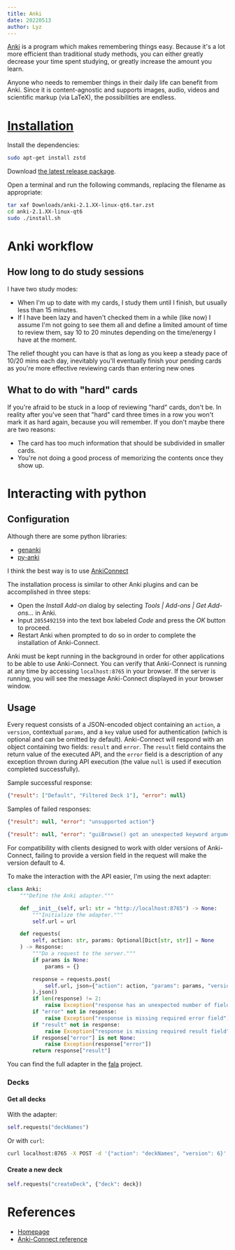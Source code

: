 ```yaml
---
title: Anki
date: 20220513
author: Lyz
---
```


[Anki](https://apps.ankiweb.net/) is a program which makes remembering things
easy. Because it's a lot more efficient than traditional study methods, you can
either greatly decrease your time spent studying, or greatly increase the amount
you learn.

Anyone who needs to remember things in their daily life can benefit from Anki.
Since it is content-agnostic and supports images, audio, videos and scientific
markup (via LaTeX), the possibilities are endless.

# [Installation](https://docs.ankiweb.net/platform/linux/installing.html)

Install the dependencies:

```bash
sudo apt-get install zstd
```

Download [the latest release package](https://apps.ankiweb.net/).

Open a terminal and run the following commands, replacing the filename as appropriate:

```bash
tar xaf Downloads/anki-2.1.XX-linux-qt6.tar.zst
cd anki-2.1.XX-linux-qt6
sudo ./install.sh
```

# Anki workflow 

## How long to do study sessions

I have two study modes:

* When I'm up to date with my cards, I study them until I finish, but usually less than 15 minutes.
* If I have been lazy and haven't checked them in a while (like now) I assume I'm not going to see them all and define a limited amount of time to review them, say 10 to 20 minutes depending on the time/energy I have at the moment. 

The relief thought you can have is that as long as you keep a steady pace of 10/20 mins each day, inevitably you'll eventually finish your pending cards as you're more effective reviewing cards than entering new ones

## What to do with "hard" cards

If you're afraid to be stuck in a loop of reviewing "hard" cards, don't be. In reality after you've seen that "hard" card three times in a row you won't mark it as hard again, because you will remember. If you don't maybe there are two reasons:

* The card has too much information that should be subdivided in smaller cards.
* You're not doing a good process of memorizing the contents once they show up.

# Interacting with python

## Configuration

Although there are some python libraries:

* [genanki](https://github.com/kerrickstaley/genanki)
* [py-anki](https://pypi.org/project/py-anki/)

I think the best way is to use [AnkiConnect](https://foosoft.net/projects/anki-connect/)

The installation process is similar to other Anki plugins and can be accomplished in three steps:

* Open the *Install Add-on* dialog by selecting *Tools | Add-ons | Get
    Add-ons...* in Anki.
* Input `2055492159` into the text box labeled *Code* and press the *OK* button to
    proceed.
* Restart Anki when prompted to do so in order to complete the installation of
    Anki-Connect.

Anki must be kept running in the background in order for other applications to
be able to use Anki-Connect. You can verify that Anki-Connect is running at any
time by accessing `localhost:8765` in your browser. If the server is running, you
will see the message Anki-Connect displayed in your browser window.

## Usage

Every request consists of a JSON-encoded object containing an `action`,
a `version`, contextual `params`, and a `key` value used for authentication (which is optional
and can be omitted by default). Anki-Connect will respond with an object
containing two fields: `result` and `error`. The `result` field contains the return
value of the executed API, and the `error` field is a description of any exception
thrown during API execution (the value `null` is used if execution completed
successfully).

Sample successful response:

```json
{"result": ["Default", "Filtered Deck 1"], "error": null}
```

Samples of failed responses:

```json
{"result": null, "error": "unsupported action"}

{"result": null, "error": "guiBrowse() got an unexpected keyword argument 'foobar'"}
```

For compatibility with clients designed to work with older versions of
Anki-Connect, failing to provide a version field in the request will make the
version default to 4.

To make the interaction with the API easier, I'm using the next adapter:

```python
class Anki:
    """Define the Anki adapter."""

    def __init__(self, url: str = "http://localhost:8765") -> None:
        """Initialize the adapter."""
        self.url = url

    def requests(
        self, action: str, params: Optional[Dict[str, str]] = None
    ) -> Response:
        """Do a request to the server."""
        if params is None:
            params = {}

        response = requests.post(
            self.url, json={"action": action, "params": params, "version": 6}
        ).json()
        if len(response) != 2:
            raise Exception("response has an unexpected number of fields")
        if "error" not in response:
            raise Exception("response is missing required error field")
        if "result" not in response:
            raise Exception("response is missing required result field")
        if response["error"] is not None:
            raise Exception(response["error"])
        return response["result"]
```

You can find the full adapter in the [fala](https://github.com/lyz-code/fala)
project.

### Decks

#### Get all decks

With the adapter:

```python
self.requests("deckNames")
```

Or with `curl`:

```bash
curl localhost:8765 -X POST -d '{"action": "deckNames", "version": 6}'
```

#### Create a new deck

```python
self.requests("createDeck", {"deck": deck})
```

# References

* [Homepage](https://apps.ankiweb.net/)
* [Anki-Connect reference](https://foosoft.net/projects/anki-connect/)
